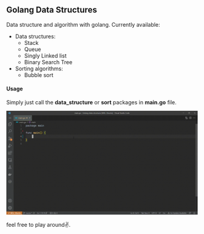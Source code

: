 ## Golang Data Structures
Data structure and algorithm with golang.
Currently available:
- Data structures:
	- Stack
	- Queue
	- Singly Linked list
	- Binary Search Tree
- Sorting algorithms:
	- Bubble sort

#### Usage
Simply just call the **data_structure** or **sort** packages in **main.go** file.

![Example GIF](static/usage.gif)

feel free to play around✌.
